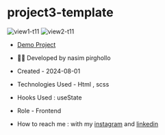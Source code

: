 # project3-template
![view1-t11](https://github.com/Nasim1380p/project2-template2/assets/155636802/cac7eff3-733e-488d-9db5-a30f3010cfd9)
![view2-t11](https://github.com/Nasim1380p/project2-template2/assets/155636802/e2a06ff4-1fe1-4cd3-8e0f-829b7116fca8)

- [Demo Project](https://nasim1380p.github.io/project3-template/)

- 👩‍🎓 Developed by nasim pirghollo

- Created - 2024-08-01

- Technologies Used - Html , scss  

- Hooks Used : useState 

- Role - Frontend

- How to reach me : with my [instagram](https://www.instagram.com/nasim-pirghollo-web) and [linkedin](https://www.linkedin.com/in/nasim-pirghollo-a783952a9/)
